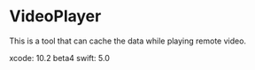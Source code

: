 # VideoPlayer
This is a tool that can cache the data while playing remote video.

xcode: 10.2 beta4
swift: 5.0
